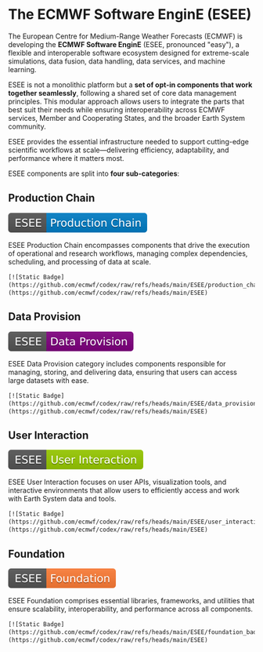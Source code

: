 
# The ECMWF Software EnginE (ESEE)

The European Centre for Medium-Range Weather Forecasts (ECMWF) is developing the **ECMWF Software EnginE** (ESEE, pronounced "easy"), a flexible and interoperable software ecosystem designed for extreme-scale simulations, data fusion, data handling, data services, and machine learning.

ESEE is not a monolithic platform but a **set of opt-in components that work together seamlessly**, following a shared set of core data management principles. This modular approach allows users to integrate the parts that best suit their needs while ensuring interoperability across ECMWF services, Member and Cooperating States, and the broader Earth System community.

ESEE provides the essential infrastructure needed to support cutting-edge scientific workflows at scale—delivering efficiency, adaptability, and performance where it matters most.

ESEE components are split into **four sub-categories**:

## Production Chain

[![Static Badge](https://github.com/ecmwf/codex/raw/refs/heads/main/ESEE/production_chain_badge.svg)](https://github.com/ecmwf/codex/raw/refs/heads/main/ESEE)

ESEE Production Chain encompasses components that drive the execution of operational and research workflows, managing complex dependencies, scheduling, and processing of data at scale.

    [![Static Badge](https://github.com/ecmwf/codex/raw/refs/heads/main/ESEE/production_chain_badge.svg)](https://github.com/ecmwf/codex/raw/refs/heads/main/ESEE)

## Data Provision

[![Static Badge](https://github.com/ecmwf/codex/raw/refs/heads/main/ESEE/data_provision_badge.svg)](https://github.com/ecmwf/codex/raw/refs/heads/main/ESEE)

ESEE Data Provision category includes components responsible for managing, storing, and delivering data, ensuring that users can access large datasets with ease.

    [![Static Badge](https://github.com/ecmwf/codex/raw/refs/heads/main/ESEE/data_provision_badge.svg)](https://github.com/ecmwf/codex/raw/refs/heads/main/ESEE)

## User Interaction

[![Static Badge](https://github.com/ecmwf/codex/raw/refs/heads/main/ESEE/user_interaction_badge.svg)](https://github.com/ecmwf/codex/raw/refs/heads/main/ESEE)

ESEE User Interaction focuses on user APIs, visualization tools, and interactive environments that allow users to efficiently access and work with Earth System data and tools.

    [![Static Badge](https://github.com/ecmwf/codex/raw/refs/heads/main/ESEE/user_interaction_badge.svg)](https://github.com/ecmwf/codex/raw/refs/heads/main/ESEE)

## Foundation

[![Static Badge](https://github.com/ecmwf/codex/raw/refs/heads/main/ESEE/foundation_badge.svg)](https://github.com/ecmwf/codex/raw/refs/heads/main/ESEE)

ESEE Foundation comprises essential libraries, frameworks, and utilities that ensure scalability, interoperability, and performance across all components.

    [![Static Badge](https://github.com/ecmwf/codex/raw/refs/heads/main/ESEE/foundation_badge.svg)](https://github.com/ecmwf/codex/raw/refs/heads/main/ESEE)
